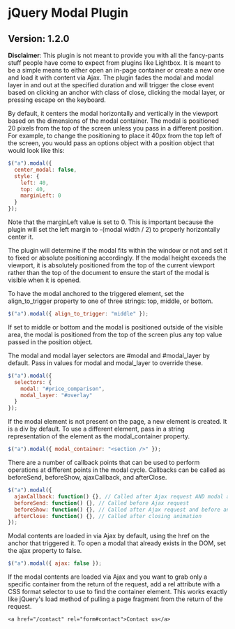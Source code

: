 # jQuery Modal Plugin

## Version: 1.2.0

**Disclaimer**: This plugin is not meant to provide you with all the fancy-pants stuff people have come to expect from plugins like Lightbox. It is meant to be a simple means to either open an in-page container or create a new one and load it with content via Ajax. The plugin fades the modal and modal layer in and out at the specified duration and will trigger the close event based on clicking an anchor with class of close, clicking the modal layer, or pressing escape on the keyboard.

By default, it centers the modal horizontally and vertically in the viewport based on the dimensions of the modal container. The modal is positioned 20 pixels from the top of the screen unless you pass in a different position. For example, to change the positioning to place it 40px from the top left of the screen, you would pass an options object with a position object that would look like this:

```javascript
$("a").modal({
  center_modal: false,
  style: {
    left: 40,
    top: 40,
    marginLeft: 0
  }
});
```

Note that the marginLeft value is set to 0. This is important because the plugin will set the left margin to -(modal width / 2) to properly horizontally center it.

The plugin will determine if the modal fits within the window or not and set it to fixed or absolute positioning accordingly. If the modal height exceeds the viewport, it is absolutely positioned from the top of the current viewport rather than the top of the document to ensure the start of the modal is visible when it is opened.

To have the modal anchored to the triggered element, set the align_to_trigger property to one of three strings: top, middle, or bottom.

```javascript
$("a").modal({ align_to_trigger: "middle" });
```

If set to middle or bottom and the modal is positioned outside of the visible area, the modal is positioned from the top of the screen plus any top value passed in the position object.

The modal and modal layer selectors are #modal and #modal_layer by default. Pass in values for modal and modal_layer to override these.

```javascript
$("a").modal({
  selectors: {
    modal: "#price_comparison",
    modal_layer: "#overlay"
  }
});
```

If the modal element is not present on the page, a new element is created. It is a div by default. To use a different element, pass in a string representation of the element as the modal_container property.

```javascript
$("a").modal({ modal_container: "<section />" });
```

There are a number of callback points that can be used to perform operations at different points in the modal cycle. Callbacks can be called as beforeSend, beforeShow, ajaxCallback, and afterClose.

```javascript
$("a").modal({
  ajaxCallback: function() {}, // Called after Ajax request AND modal animation
  beforeSend: function() {}, // Called before Ajax request
  beforeShow: function() {}, // Called after Ajax request and before animation
  afterClose: function() {}, // Called after closing animation
});
```

Modal contents are loaded in via Ajax by default, using the href on the anchor that triggered it. To open a modal that already exists in the DOM, set the ajax property to false.

```javascript
$("a").modal({ ajax: false });
```

If the modal contents are loaded via Ajax and you want to grab only a specific container from the return of the request, add a rel attribute with a CSS format selector to use to find the container element. This works exactly like jQuery's load method of pulling a page fragment from the return of the request.

```<a href="/contact" rel="form#contact">Contact us</a>```
